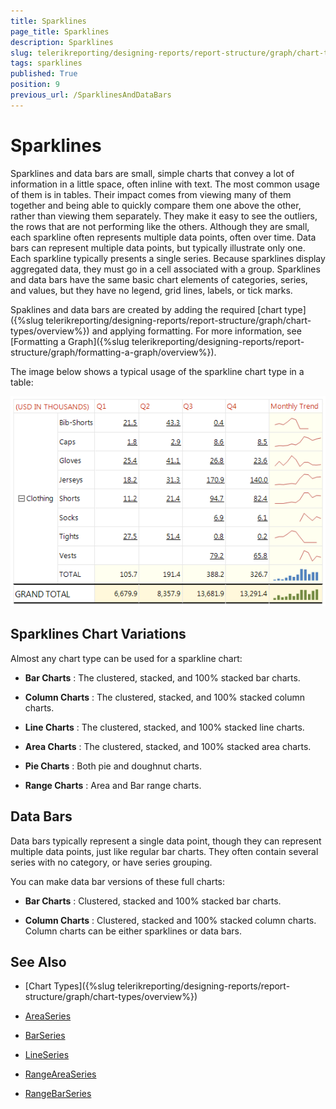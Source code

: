 ```yaml
---
title: Sparklines
page_title: Sparklines 
description: Sparklines
slug: telerikreporting/designing-reports/report-structure/graph/chart-types/sparklines
tags: sparklines
published: True
position: 9
previous_url: /SparklinesAndDataBars
---
```


# Sparklines

Sparklines and data bars are small, simple charts that convey a lot of information in a little space, often inline with text. The most common usage of them is in tables. Their impact comes from viewing many of them together and being able to quickly compare them one above the other, rather than viewing them separately. They make it easy to see the outliers, the rows that are not performing like the others. Although they are small, each sparkline often represents multiple data points, often over time. Data bars can represent multiple data points, but typically illustrate only one. Each sparkline typically presents a single series. Because sparklines display aggregated data, they must go in a cell associated with a group. Sparklines and data bars have the same basic chart elements of categories, series, and values, but they have no legend, grid lines, labels, or tick marks.

Spaklines and data bars are created by adding the required [chart type]({%slug telerikreporting/designing-reports/report-structure/graph/chart-types/overview%}) and applying formatting. For more information, see [Formatting a Graph]({%slug telerikreporting/designing-reports/report-structure/graph/formatting-a-graph/overview%}). 

The image below shows a typical usage of the sparkline chart type in a table: 

  ![Sparkline Chart\Sparkline Chart](images/Graph/SparklineChart.png)

## Sparklines Chart Variations

Almost any chart type can be used for a sparkline chart:

* __Bar Charts__ : The clustered, stacked, and 100% stacked bar charts.

* __Column Charts__ : The clustered, stacked, and 100% stacked column charts.

* __Line Charts__ :  The clustered, stacked, and 100% stacked line charts.

* __Area Charts__ : The clustered, stacked, and 100% stacked area charts.

* __Pie Charts__ : Both pie and doughnut charts.

* __Range Charts__ : Area and Bar range charts.

## Data Bars

Data bars typically represent a single data point, though they can represent multiple data points, just like regular bar charts. They often contain several series with no category, or have series grouping.

You can make data bar versions of these full charts:

* __Bar Charts__ : Clustered, stacked and 100% stacked bar charts.

* __Column Charts__ : Clustered, stacked and 100% stacked column charts. Column charts can be either sparklines or data bars.


## See Also

* [Chart Types]({%slug telerikreporting/designing-reports/report-structure/graph/chart-types/overview%}) 

* [AreaSeries](/reporting/api/Telerik.Reporting.AreaSeries)  

* [BarSeries](/reporting/api/Telerik.Reporting.BarSeries)  

* [LineSeries](/reporting/api/Telerik.Reporting.LineSeries)  

* [RangeAreaSeries](/reporting/api/Telerik.Reporting.RangeAreaSeries)  

* [RangeBarSeries](/reporting/api/Telerik.Reporting.RangeBarSeries)
